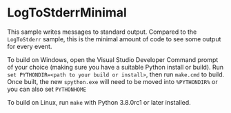 LogToStderrMinimal
==================

This sample writes messages to standard output. Compared to the `LogToStderr` sample, this is the minimal amount of code to see some output for every event.

To build on Windows, open the Visual Studio Developer Command prompt of your choice (making sure you have a suitable Python install or build). Run `set PYTHONDIR=<path to your build or install>`, then run `make.cmd` to build. Once built, the new `spython.exe` will need to be moved into `%PYTHONDIR%` or you can also set `PYTHONHOME`

To build on Linux, run `make` with Python 3.8.0rc1 or later installed.
